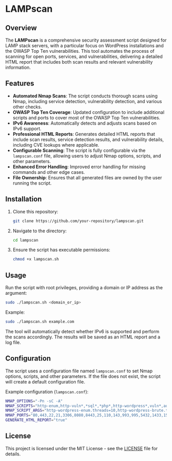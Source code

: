 # LAMPscan

## Overview

The **LAMPscan** is a comprehensive security assessment script designed for LAMP stack servers, with a particular focus on WordPress installations and the OWASP Top Ten vulnerabilities. This tool automates the process of scanning for open ports, services, and vulnerabilities, delivering a detailed HTML report that includes both scan results and relevant vulnerability information.

## Features

- **Automated Nmap Scans**: The script conducts thorough scans using Nmap, including service detection, vulnerability detection, and various other checks.
- **OWASP Top Ten Coverage**: Updated configuration to include additional scripts and ports to cover most of the OWASP Top Ten vulnerabilities.
- **IPv6 Awareness**: Automatically detects and adjusts scans based on IPv6 support.
- **Professional HTML Reports**: Generates detailed HTML reports that include scan results, service detection results, and vulnerability details, including CVE lookups where applicable.
- **Configurable Scanning**: The script is fully configurable via the `lampscan.conf` file, allowing users to adjust Nmap options, scripts, and other parameters.
- **Enhanced Error Handling**: Improved error handling for missing commands and other edge cases.
- **File Ownership**: Ensures that all generated files are owned by the user running the script.

## Installation

1. Clone this repository:
   ```bash
   git clone https://github.com/your-repository/lampscan.git
   ```

2. Navigate to the directory:
   ```bash
   cd lampscan
   ```

3. Ensure the script has executable permissions:
   ```bash
   chmod +x lampscan.sh
   ```

## Usage

Run the script with root privileges, providing a domain or IP address as the argument:
```bash
sudo ./lampscan.sh <domain_or_ip>
```

Example:
```bash
sudo ./lampscan.sh example.com
```

The tool will automatically detect whether IPv6 is supported and perform the scans accordingly. The results will be saved as an HTML report and a log file.

## Configuration

The script uses a configuration file named `lampscan.conf` to set Nmap options, scripts, and other parameters. If the file does not exist, the script will create a default configuration file.

Example configuration (`lampscan.conf`):
```bash
NMAP_OPTIONS="-Pn -sC -A"
NMAP_SCRIPTS="http-enum,http-vuln*,*sql*,*php*,http-wordpress*,vuln*,auth*,*apache*,*ssh*,*ftp*,dns*,smb*,firewall*,ssl-enum-ciphers,ssl-cert,http-sql-injection,http-methods,http-auth,http-rfi-spider,http-phpmyadmin-dir-traversal,http-config-backup,http-vhosts,vulners,ssh-auth-methods"
NMAP_SCRIPT_ARGS="http-wordpress-enum.threads=10,http-wordpress-brute.threads=10,ftp-anon.maxlist=10"
NMAP_PORTS="80,443,22,21,3306,8080,8443,25,110,143,993,995,5432,1433,1521,389,636,53,445,1194,500,4500"
GENERATE_HTML_REPORT="true"
```

## License

This project is licensed under the MIT License - see the [LICENSE](LICENSE) file for details.